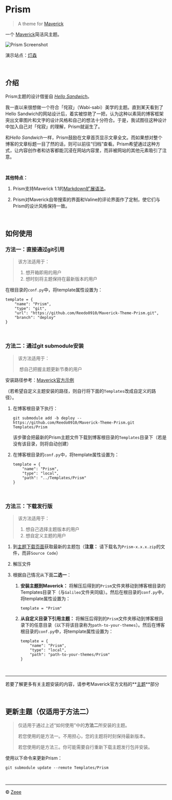# Prism

> A theme for [Maverick](https://github.com/AlanDecode/Maverick)

一个 [Maverick](https://github.com/AlanDecode/Maverick)简洁风主题。

![Prism Screenshot](https://github.com/Reedo0910/Maverick-Theme-Prism/blob/master/Prism-Screenshot.png?raw=true)

演示站点：[灯森](https://reedo0910.github.io/Prism-Blog/)

&nbsp;

## 介绍

Prism主题的设计借鉴自 *[Hello Sandwich](http://www.hellosandwich.jp/)*。

我一直以来很想做一个符合「侘寂」（Wabi-sabi）美学的主题。直到某天看到了Hello Sandwich的网站设计后，着实被惊艳了一把，认为这种以素简的博客框架突出文章图片和文字的设计风格和自己的想法十分符合。于是，我试图往这种设计中加入自己对「侘寂」的理解，Prism就诞生了。

和*Hello Sandwich*一样，Prism鼓励在文章首页显示文章全文。而如果想对整个博客的文章标题一目了然的话，则可以前往“归档”查看。Prism希望通过这种方式，让内容创作者和访客都能沉浸在网站内容里，而非被网站的其他元素吸引了注意。

&nbsp;

**其他特点：**

1. Prism支持Maverick 1.1的[Markdown扩展语法](https://github.com/AlanDecode/Maverick#markdown)。

2. Prism对Maverick自带搜索的界面和Valine的评论界面作了定制，使它们与Prism的设计风格保持一致。

&nbsp;

## 如何使用

### 方法一：直接通过git引用

> 该方法适用于：
>
> 1. 想开箱即用的用户
> 2. 想时刻将主题保持在最新版本的用户

在根目录的`conf.py`中，将template属性设置为：

```
template = {
    "name": "Prism",
    "type": "git",
    "url": "https://github.com/Reedo0910/Maverick-Theme-Prism.git",
    "branch": "deploy"
}
```

&nbsp;

### 方法二：通过git submodule安装

> 该方法适用于：
>
> ​	想自己把握主题更新节奏的用户

安装路径参考：[Maverick官方示例](https://github.com/AlanDecode/Blog-With-GitHub-Boilerplate)

（若希望自定义主题安装的路径，则自行将下面的`Templates`改成自定义的路径）。

1. 在博客根目录下执行：

   ```
   git submodule add -b deploy -- https://github.com/Reedo0910/Maverick-Theme-Prism.git Templates/Prism
   ```

   该步骤会把最新的Prism主题文件下载到博客根目录的`Templates`目录下（若是没有该目录，则将自动创建）

2. 在博客根目录的`conf.py`中，将template属性设置为：

   ```
   template = {
       "name": "Prism",
       "type": "local",
       "path": "../Templates/Prism"
   }
   ```


&nbsp;

### 方法三：下载发行版

> 该方法适用于：
>
> 1. 想自己选择主题版本的用户
> 2. 想自定义主题的用户

1. 到[主题下载页面](https://github.com/Reedo0910/Maverick-Theme-Prism/releases)获取最新的主题包（**注意：** 请下载名为`Prism-x.x.x.zip`的文件，而非`Source Code`）

2. 解压文件

3. 根据自己情况从下面**二选一**：

   1. **安装主题到Maverick：** 将解压后得到的`Prism`文件夹移动到博客根目录的Templates目录下（与`Galileo`文件夹同级）。然后在根目录的`conf.py`中，将template属性设置为：

      ```
      template = "Prism"
      ```

   2. **从自定义目录下引用主题：** 将解压后得到的`Prism`文件夹移动到博客根目录下的任意目录（以下将该目录称为`path-to-your-themes`）。然后在博客根目录的`conf.py`中，将template属性设置为：

      ```
      template = {
          "name": "Prism",
          "type": "local",
          "path": "path-to-your-themes/Prism"
      }
      ```

&nbsp;

------

若要了解更多有关主题安装的内容，请参考Maverick官方文档的**[主题](https://github.com/AlanDecode/Maverick#themes)**部分

&nbsp;

## 更新主题（仅适用于方法二）

> 仅适用于通过上述“如何使用”中的**方法二**所安装的主题。
>
> 若您使用的是方法一。不用担心，您的主题将时刻保持最新版本。
>
> 若您使用的是方法三。你可能需要自行重新下载主题发行包并安装。

使用以下命令来更新Prism：

```
git submodule update --remote Templates/Prism
```

&nbsp;

------

© [Zeee](https://github.com/Reedo0910)
